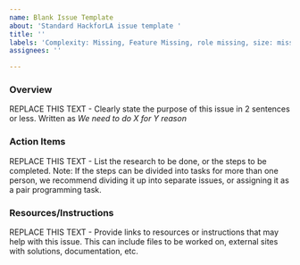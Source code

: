 ```yaml
---
name: Blank Issue Template
about: 'Standard HackforLA issue template '
title: ''
labels: 'Complexity: Missing, Feature Missing, role missing, size: missing'
assignees: ''

---
```


### Overview
REPLACE THIS TEXT - Clearly state the purpose of this issue in 2 sentences or less.  Written as 
_We need to do X for Y reason_

### Action Items
REPLACE THIS TEXT - List the research to be done, or the steps to be completed.
Note: If the steps can be divided into tasks for more than one person, we recommend dividing it up into separate issues, or assigning it as a pair programming task.

### Resources/Instructions
REPLACE THIS TEXT - Provide links to resources or instructions that may help with this issue. This can include files to be worked on, external sites with solutions, documentation, etc.

